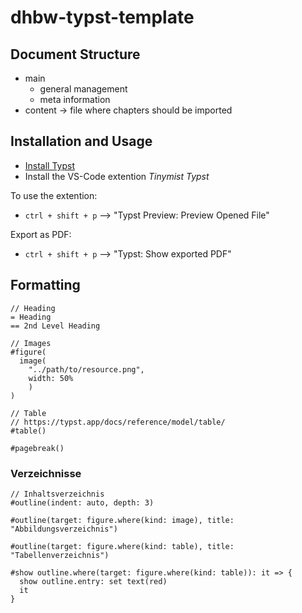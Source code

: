 # dhbw-typst-template

## Document Structure

- main 
    - general management 
    - meta information
- content -> file where chapters should be imported

## Installation and Usage

- [Install Typst](https://github.com/typst/typst#Installation)
- Install the VS-Code extention *Tinymist Typst*

To use the extention:

- `ctrl + shift + p` --> "Typst Preview: Preview Opened File"

Export as PDF:

- `ctrl + shift + p` --> "Typst: Show exported PDF"

## Formatting

```typst
// Heading
= Heading
== 2nd Level Heading

// Images
#figure(
  image(
    "../path/to/resource.png", 
    width: 50%
    )
)

// Table 
// https://typst.app/docs/reference/model/table/
#table() 

#pagebreak()
```

### Verzeichnisse

```typst
// Inhaltsverzeichnis
#outline(indent: auto, depth: 3)

#outline(target: figure.where(kind: image), title: "Abbildungsverzeichnis")

#outline(target: figure.where(kind: table), title: "Tabellenverzeichnis")

#show outline.where(target: figure.where(kind: table)): it => {
  show outline.entry: set text(red)
  it
}

```
